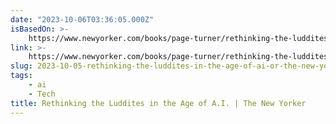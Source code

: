 ```yaml
---
date: "2023-10-06T03:36:05.000Z"
isBasedOn: >-
    https://www.newyorker.com/books/page-turner/rethinking-the-luddites-in-the-age-of-ai
link: >-
    https://www.newyorker.com/books/page-turner/rethinking-the-luddites-in-the-age-of-ai
slug: 2023-10-05-rethinking-the-luddites-in-the-age-of-ai-or-the-new-yorker
tags:
    - ai
    - Tech
title: Rethinking the Luddites in the Age of A.I. | The New Yorker
---
```


